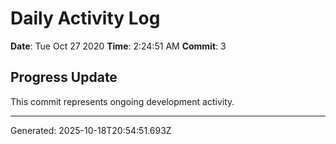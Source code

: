 # Daily Activity Log

**Date**: Tue Oct 27 2020
**Time**: 2:24:51 AM
**Commit**: 3

## Progress Update

This commit represents ongoing development activity.

---
Generated: 2025-10-18T20:54:51.693Z
